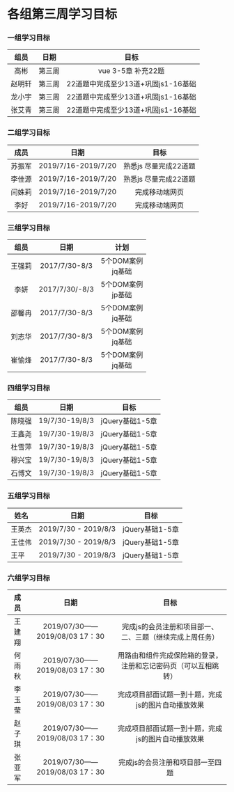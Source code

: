 # 各组第三周学习目标

### 一组学习目标

组员|日期|目标|
:-: | :-: | :-: |
|高彬|第三周|vue 3-5章 补充22题
|赵明轩|第三周|22道题中完成至少13道+巩固js1-16基础
|龙小宇|第三周|22道题中完成至少13道+巩固js1-16基础
|张艾青|第三周|22道题中完成至少13道+巩固js1-16基础


### 二组学习目标

成员| 日期 | 目标 |
:-: | :-: | :-: |
|苏振军|2019/7/16-2019/7/20|熟悉js 尽量完成22道题|
|李佳源|2019/7/16-2019/7/20|熟悉js 尽量完成22道题|
|闫姝莉|2019/7/16-2019/7/20|完成移动端网页|
|李好|2019/7/16-2019/7/20|完成移动端网页|

### 三组学习目标

组员|日期|计划
:-:|:--:|:--:
王强莉|2017/7/30-8/3|5个DOM案例<br>jq基础
李妍|2017/7/30/-8/3|5个DOM案例<br>jp基础
邵馨冉|2017/7/30-8/3|5个DOM案例<br>jq基础
刘志华|2017/7/30-8/3|5个DOM案例<br>jq基础
崔愉烽|2017/7/30-8/3|5个DOM案例<br>jq基础

### 四组学习目标

组员|日期|目标
:-:|:-:|:-:|
陈晓强|19/7/30-19/8/3|jQuery基础1-5章
王鑫尧|19/7/30-19/8/3|jQuery基础1-5章
杜雪萍|19/7/30-19/8/3|jQuery基础1-5章
穆兴宝|19/7/30-19/8/3|jQuery基础1-5章
石博文|19/7/30-19/8/3|jQuery基础1-5章

### 五组学习目标

| 姓名 | 日期 | 目标 |
| --- | --- | --- |
| 王英杰 | 2019/7/30 - 2019/8/3 | jQuery基础1-5章 |
| 王佳伟 | 2019/7/30 - 2019/8/3 | jQuery基础1-5章 |
| 王平 | 2019/7/30 - 2019/8/3 | jQuery基础1-5章 |

### 六组学习目标

|  成员  |             日期              |                              目标                              |
|:------:|:-----------------------------:|:--------------------------------------------------------------:|
| 王建翔 | 2019/07/30——2019/08/03 17：30 |    完成js的会员注册和项目部一、二、三题（继续完成上周任务）    |
| 何雨秋 | 2019/07/30——2019/08/03 17：30 |  用路由和组件完成保险箱的登录，注册和忘记密码页（可以互相跳转）  |
| 李玉莹 | 2019/07/30——2019/08/03 17：30 | 完成项目部面试题一到十题，完成js的图片自动播放效果 |
| 赵子琪 | 2019/07/30——2019/08/03 17：30 | 完成项目部面试题一到十题，完成js的图片自动播放效果 |
| 张亚军 | 2019/07/30——2019/08/03 17：30 | 完成js的会员注册和项目部一至四题 |
